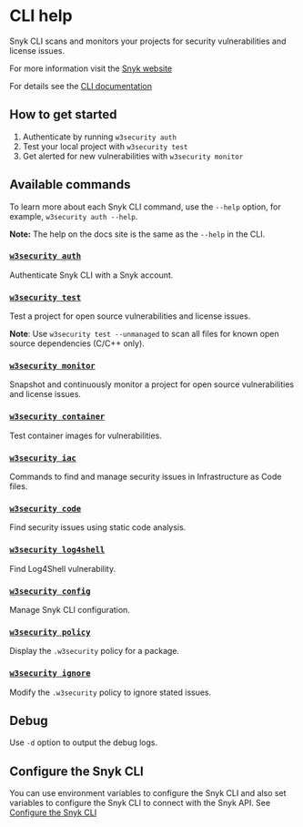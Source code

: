 # CLI help

Snyk CLI scans and monitors your projects for security vulnerabilities and license issues.

For more information visit the [Snyk website](https://w3security.io)

For details see the [CLI documentation](https://docs.w3security.io/features/w3security-cli)

## How to get started

1. Authenticate by running `w3security auth`
2. Test your local project with `w3security test`
3. Get alerted for new vulnerabilities with `w3security monitor`

## Available commands

To learn more about each Snyk CLI command, use the `--help` option, for example, `w3security auth --help`.

**Note:** The help on the docs site is the same as the `--help` in the CLI.

### [`w3security auth`](auth.md)

Authenticate Snyk CLI with a Snyk account.

### [`w3security test`](test.md)

Test a project for open source vulnerabilities and license issues.

**Note**: Use `w3security test --unmanaged` to scan all files for known open source dependencies (C/C++ only).

### [`w3security monitor`](monitor.md)

Snapshot and continuously monitor a project for open source vulnerabilities and license issues.

### [`w3security container`](container.md)

Test container images for vulnerabilities.

### [`w3security iac`](iac.md)

Commands to find and manage security issues in Infrastructure as Code files.

### [`w3security code`](code.md)

Find security issues using static code analysis.

### [`w3security log4shell`](log4shell.md)

Find Log4Shell vulnerability.

### [`w3security config`](config.md)

Manage Snyk CLI configuration.

### [`w3security policy`](policy.md)

Display the `.w3security` policy for a package.

### [`w3security ignore`](ignore.md)

Modify the `.w3security` policy to ignore stated issues.

## Debug

Use `-d` option to output the debug logs.

## Configure the Snyk CLI

You can use environment variables to configure the Snyk CLI and also set variables to configure the Snyk CLI to connect with the Snyk API. See [Configure the Snyk CLI](https://docs.w3security.io/features/w3security-cli/configure-the-w3security-cli)
